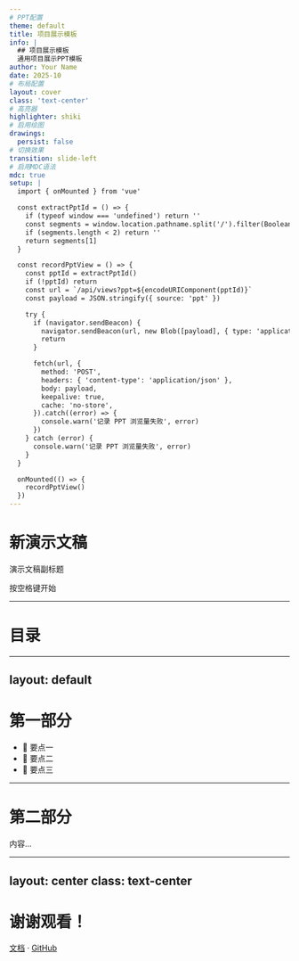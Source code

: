 ```yaml
---
# PPT配置
theme: default
title: 项目展示模板
info: |
  ## 项目展示模板
  通用项目展示PPT模板
author: Your Name
date: 2025-10
# 布局配置
layout: cover
class: 'text-center'
# 高亮器
highlighter: shiki
# 启用绘图
drawings:
  persist: false
# 切换效果
transition: slide-left
# 启用MDC语法
mdc: true
setup: |
  import { onMounted } from 'vue'

  const extractPptId = () => {
    if (typeof window === 'undefined') return ''
    const segments = window.location.pathname.split('/').filter(Boolean)
    if (segments.length < 2) return ''
    return segments[1]
  }

  const recordPptView = () => {
    const pptId = extractPptId()
    if (!pptId) return
    const url = `/api/views?ppt=${encodeURIComponent(pptId)}`
    const payload = JSON.stringify({ source: 'ppt' })

    try {
      if (navigator.sendBeacon) {
        navigator.sendBeacon(url, new Blob([payload], { type: 'application/json' }))
        return
      }

      fetch(url, {
        method: 'POST',
        headers: { 'content-type': 'application/json' },
        body: payload,
        keepalive: true,
        cache: 'no-store',
      }).catch((error) => {
        console.warn('记录 PPT 浏览量失败', error)
      })
    } catch (error) {
      console.warn('记录 PPT 浏览量失败', error)
    }
  }

  onMounted(() => {
    recordPptView()
  })
---
```


# 新演示文稿

演示文稿副标题

<div class="pt-12">
  <span @click="$slidev.nav.next" class="px-2 py-1 rounded cursor-pointer" hover="bg-white bg-opacity-10">
    按空格键开始 <carbon:arrow-right class="inline"/>
  </span>
</div>

<!--
演示文稿备注
-->

---

# 目录

<Toc />

---
layout: default
---

# 第一部分

- 📝 要点一
- 🎯 要点二
- 🚀 要点三

---

# 第二部分

内容...

---
layout: center
class: text-center
---

# 谢谢观看！

[文档](https://sli.dev) · [GitHub](https://github.com/slidevjs/slidev)
